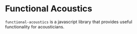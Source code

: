 # Functional Acoustics

`functional-acoustics` is a javascript library that provides useful functionality for acousticians.